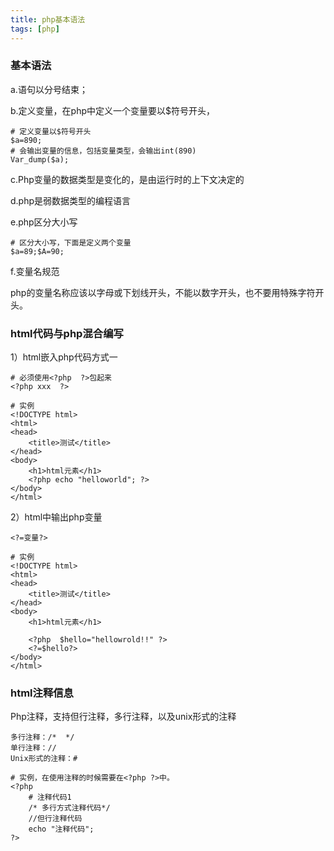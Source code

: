 ```yaml
---
title: php基本语法
tags: [php]
---
```


### 基本语法

a.语句以分号结束；

b.定义变量，在php中定义一个变量要以$符号开头，

```
# 定义变量以$符号开头
$a=890;
# 会输出变量的信息，包括变量类型，会输出int(890)
Var_dump($a);
```

c.Php变量的数据类型是变化的，是由运行时的上下文决定的

d.php是弱数据类型的编程语言

e.php区分大小写

```
# 区分大小写，下面是定义两个变量
$a=89;$A=90;
```

f.变量名规范

php的变量名称应该以字母或下划线开头，不能以数字开头，也不要用特殊字符开头。

### html代码与php混合编写

1）html嵌入php代码方式一

```
# 必须使用<?php  ?>包起来
<?php xxx  ?>

# 实例
<!DOCTYPE html>
<html>
<head>
    <title>测试</title>
</head>
<body>
    <h1>html元素</h1>
    <?php echo "helloworld"; ?>
</body>
</html>
```

2）html中输出php变量

```
<?=变量?>

# 实例
<!DOCTYPE html>
<html>
<head>
    <title>测试</title>
</head>
<body>
    <h1>html元素</h1>

    <?php  $hello="hellowrold!!" ?>
    <?=$hello?>
</body>
</html>
```

### html注释信息

Php注释，支持但行注释，多行注释，以及unix形式的注释

```
多行注释：/*  */
单行注释：//
Unix形式的注释：#

# 实例，在使用注释的时候需要在<?php ?>中。
<?php
    # 注释代码1
    /* 多行方式注释代码*/
    //但行注释代码
    echo "注释代码";
?>
```